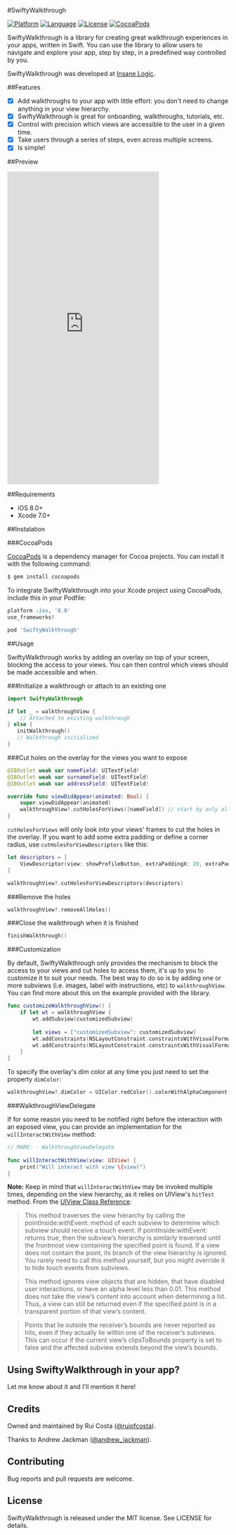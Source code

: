 #SwiftyWalkthrough

[![Platform](http://img.shields.io/badge/platform-ios-blue.svg?style=flat
)](https://developer.apple.com/iphone/index.action)
[![Language](http://img.shields.io/badge/language-swift-brightgreen.svg?style=flat
)](https://developer.apple.com/swift)
[![License](http://img.shields.io/badge/license-MIT-lightgrey.svg?style=flat
)](http://mit-license.org)
[![CocoaPods](https://img.shields.io/cocoapods/v/SwiftyWalkthrough.svg)]()

SwiftyWalkthrough is a library for creating great walkthrough experiences in your apps, written in Swift. 
You can use the library to allow users to navigate and explore your app, step by step, in a predefined way controlled by you.

SwiftyWalkthrough was developed at [Insane Logic](http://www.insanelogic.co.uk).

##Features

- [x] Add walkthroughs to your app with little effort: you don't need to change anything in your view hierarchy.
- [x] SwiftyWalkthrough is great for onboarding, walkthroughs, tutorials, etc.
- [x] Control with precision which views are accessible to the user in a given time.
- [x] Take users through a series of steps, even across multiple screens.
- [x] Is simple!

##Preview

<iframe src="https://appetize.io/embed/x9m9kxtq0eq6hgr7x4r91t0bgm?device=iphone6plus&scale=50&autoplay=false&orientation=portrait&deviceColor=black" width="345px" height="710px" frameborder="0" scrolling="no"></iframe>

##Requirements

* iOS 8.0+
* Xcode 7.0+

##Instalation

###CocoaPods

[CocoaPods](https://cocoapods.org/) is a dependency manager for Cocoa projects. You can install it with the following command:

```bash
$ gem install cocoapods
```

To integrate SwiftyWalkthrough into your Xcode project using CocoaPods, include this in your Podfile:

```ruby
platform :ios, '8.0'
use_frameworks!

pod 'SwiftyWalkthrough'
```

##Usage

SwiftyWalkthrough works by adding an overlay on top of your screen, blocking the access to your views. You can then control which views should be made accessible and when.

###Initialize a walkthrough or attach to an existing one

```swift
import SwiftyWalkthrough

if let _ = walkthroughView {
	// Attached to existing walkthrough
} else {
   initWalkthrough()
   // Walkthrough initialized
}
```

###Cut holes on the overlay for the views you want to expose

```swift
@IBOutlet weak var nameField: UITextField!
@IBOutlet weak var surnameField: UITextField!
@IBOutlet weak var addressField: UITextField!

override func viewDidAppear(animated: Bool) {
	super.viewDidAppear(animated)
	walkthroughView?.cutHolesForViews([nameField]) // start by only allowing the interaction with nameField
}
```

`cutHolesForViews` will only look into your views' frames to cut the holes in the overlay. If you want to add some extra padding or define a corner radius, use `cutHolesForViewDescriptors` like this:

```swift
let descriptors = [
	ViewDescriptor(view: showProfileButton, extraPaddingX: 20, extraPaddingY: 10, cornerRadius: 10)
]

walkthroughView?.cutHolesForViewDescriptors(descriptors)
```

###Remove the holes

```swift
walkthroughView?.removeAllHoles()
```

###Close the walkthrough when it is finished

```swift
finishWalkthrough()
```

###Customization

By default, SwiftyWalkthrough only provides the mechanism to block the access to your views and cut holes to access them, it's up to you to customize it to suit your needs. The best way to do so is by adding one or more subviews (i.e. images, label with instructions, etc) to `walkthroughView`. You can find more about this on the example provided with the library.

```swift
func customizeWalkthroughView() {
    if let wt = walkthroughView {
        wt.addSubview(customizedSubview)
        
        let views = ["customizedSubview": customizedSubview]
        wt.addConstraints(NSLayoutConstraint.constraintsWithVisualFormat("V:|[customizedSubview]|", options: NSLayoutFormatOptions(rawValue: 0), metrics: nil, views: views))
        wt.addConstraints(NSLayoutConstraint.constraintsWithVisualFormat("H:|[customizedSubview]|", options: NSLayoutFormatOptions(rawValue: 0), metrics: nil, views: views))
    }
}
```

To specify the overlay's dim color at any time you just need to set the property `dimColor`:

```swift
walkthroughView?.dimColor = UIColor.redColor().colorWithAlphaComponent(0.7).CGColor
```

###WalkthroughViewDelegate

If for some reason you need to be notified right before the interaction with an exposed view, you can provide an implementation for the `willInteractWithView` method:

```swift
// MARK: - WalkthroughViewDelegate
    
func willInteractWithView(view: UIView) {
    print("Will interact with view \(view)")
}
```

**Note:** Keep in mind that `willInteractWithView` may be invoked multiple times, depending on the view hierarchy, as it relies on UIView's `hitTest` method. From the [UIView Class Reference](https://developer.apple.com/library/ios/documentation/UIKit/Reference/UIView_Class/index.html#//apple_ref/occ/instm/UIView/hitTest:withEvent:):

> This method traverses the view hierarchy by calling the pointInside:withEvent: method of each subview to determine which subview should receive a touch event. If pointInside:withEvent: returns true, then the subview’s hierarchy is similarly traversed until the frontmost view containing the specified point is found. If a view does not contain the point, its branch of the view hierarchy is ignored. You rarely need to call this method yourself, but you might override it to hide touch events from subviews.

> This method ignores view objects that are hidden, that have disabled user interactions, or have an alpha level less than 0.01. This method does not take the view’s content into account when determining a hit. Thus, a view can still be returned even if the specified point is in a transparent portion of that view’s content.

> Points that lie outside the receiver’s bounds are never reported as hits, even if they actually lie within one of the receiver’s subviews. This can occur if the current view’s clipsToBounds property is set to false and the affected subview extends beyond the view’s bounds.

## Using SwiftyWalkthrough in your app?

Let me know about it and I'll mention it here!

## Credits

Owned and maintained by Rui Costa ([@ruipfcosta](https://twitter.com/ruipfcosta)). 

Thanks to Andrew Jackman ([@andrew_jackman](https://twitter.com/andrew_jackman)).

## Contributing

Bug reports and pull requests are welcome.

## License

SwiftyWalkthrough is released under the MIT license. See LICENSE for details.
